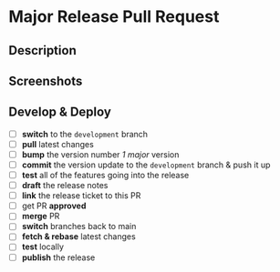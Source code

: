 # Major Release Pull Request

## Description

## Screenshots

## Develop & Deploy

- [ ] **switch** to the `development` branch
- [ ] **pull** latest changes
- [ ] **bump** the version number _1 major_ version
- [ ] **commit** the version update to the `development` branch & push it up
- [ ] **test** all of the features going into the release
- [ ] **draft** the release notes
- [ ] **link** the release ticket to this PR
- [ ] get PR **approved**
- [ ] **merge** PR
- [ ] **switch** branches back to main
- [ ] **fetch & rebase** latest changes
- [ ] **test** locally
- [ ] **publish** the release
